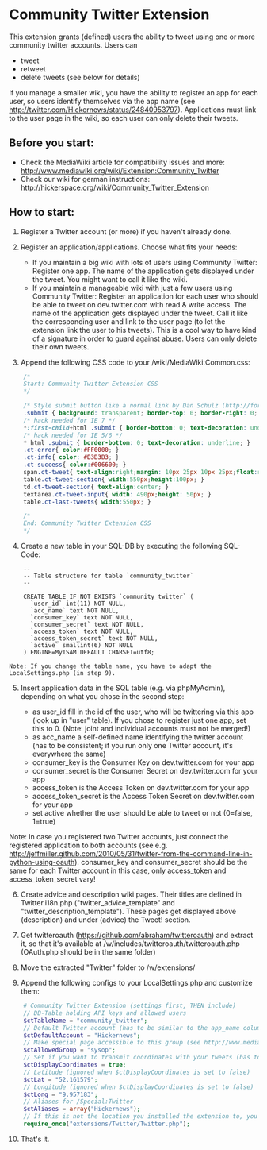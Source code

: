 
Community Twitter Extension
===========================

This extension grants (defined) users the ability to tweet using
one or more community twitter accounts.
Users can

- tweet
- retweet
- delete tweets (see below for details)

If you manage a smaller wiki, you have the ability to register an app for each user, so users identify themselves via the app name (see http://twitter.com/Hickernews/status/24840953797).
Applications must link to the user page in the wiki, so each user can only delete their tweets.

Before you start:
-----------------

- Check the MediaWiki article for compatibility issues and more: http://www.mediawiki.org/wiki/Extension:Community_Twitter
- Check our wiki for german instructions: http://hickerspace.org/wiki/Community_Twitter_Extension

How to start:
-------------

1. Register a Twitter account (or more) if you haven't already done.

2. Register an application/applications. Choose what fits your needs:

    - If you maintain a big wiki with lots of users using Community Twitter:
		Register one app. The name of the application gets displayed under the tweet. You might want to call it like the wiki.
    - If you maintain a manageable wiki with just a few users using Community Twitter:
		Register an application for each user who should be able to tweet on dev.twitter.com with read & write access.
		The name of the application gets displayed under the tweet. Call it like the corresponding user and link to the user page 
		(to let the extension link the user to his tweets). This is a cool way to have kind of a signature in order to guard against abuse.
		Users can only delete their own tweets.


3. Append the following CSS code to your /wiki/MediaWiki:Common.css:
```css
	/*
	Start: Community Twitter Extension CSS
	*/

	/* Style submit button like a normal link by Dan Schulz (http://forums.digitalpoint.com/showthread.php?t=403667#post3882723) */
	.submit { background: transparent; border-top: 0; border-right: 0; border-bottom: 1px solid #00F; border-left: 0; color: #00F; display: inline; margin: 0;padding: 0; }
	/* hack needed for IE 7 */
	*:first-child+html .submit { border-bottom: 0; text-decoration: underline; }
	/* hack needed for IE 5/6 */
	* html .submit { border-bottom: 0; text-decoration: underline; }
	.ct-error{ color:#FF0000; }
	.ct-info{ color: #B3B3B3; }
	.ct-success{ color:#006600; }
	span.ct-tweet{ text-align:right;margin: 10px 25px 10px 25px;float:right; }
	table.ct-tweet-section{ width:550px;height:100px; }
	td.ct-tweet-section{ text-align:center; }
	textarea.ct-tweet-input{ width: 490px;height: 50px; }
	table.ct-last-tweets{ width:550px; }

	/*
	End: Community Twitter Extension CSS
	*/
```


4. Create a new table in your SQL-DB by executing the following SQL-Code:
```mysql
	--
	-- Table structure for table `community_twitter`
	--

	CREATE TABLE IF NOT EXISTS `community_twitter` (
	  `user_id` int(11) NOT NULL,
	  `acc_name` text NOT NULL,
	  `consumer_key` text NOT NULL,
	  `consumer_secret` text NOT NULL,
	  `access_token` text NOT NULL,
	  `access_token_secret` text NOT NULL,
	  `active` smallint(6) NOT NULL
	) ENGINE=MyISAM DEFAULT CHARSET=utf8;
```

	Note: If you change the table name, you have to adapt the LocalSettings.php (in step 9).


5. Insert application data in the SQL table (e.g. via phpMyAdmin), depending on what you chose in the second step: 

    - as user_id fill in the id of the user, who will be twittering via this app (look up in "user" table). If you chose to register just one app, set this to 0.
	  (Note: joint and individual accounts must not be merged!)
    - as acc_name a self-defined name identifying the twitter account (has to be consistent; if you run only one Twitter account, it's everywhere the same)
    - consumer_key is the Consumer Key on dev.twitter.com for your app
    - consumer_secret is the Consumer Secret on dev.twitter.com for your app
    - access_token is the Access Token on dev.twitter.com for your app
    - access_token_secret is the Access Token Secret on dev.twitter.com for your app
    - set active whether the user should be able to tweet or not (0=false, 1=true)

Note: In case you registered two Twitter accounts, just connect the registered application to both accounts (see e.g. http://jeffmiller.github.com/2010/05/31/twitter-from-the-command-line-in-python-using-oauth).
	  consumer_key and consumer_secret should be the same for each Twitter account in this case, only access_token and access_token_secret vary!

6. Create advice and description wiki pages. Their titles are defined in Twitter.i18n.php ("twitter_advice_template" and "twitter_description_template").
   These pages get displayed above (description) and under (advice) the Tweet! section.

7. Get twitteroauth (https://github.com/abraham/twitteroauth) and extract it, so that it's available at
	<webroot>/w/includes/twitteroauth/twitteroauth.php (OAuth.php should be in the same folder)

8. Move the extracted "Twitter" folder to <webroot>/w/extensions/

9. Append the following configs to your LocalSettings.php and customize them:
```php
	# Community Twitter Extension (settings first, THEN include)
	// DB-Table holding API keys and allowed users
	$ctTableName = "community_twitter";
	// Default Twitter account (has to be similar to the app_name column in the SQL-Table; e.g. used for linking tweets of different accounts)
	$ctDefaultAccount = "Hickernews";
	// Make special page accessible to this group (see http://www.mediawiki.org/wiki/Manual:User_rights#List_of_Groups) (creating a new group might make sense)
	$ctAllowedGroup = "sysop";
	// Set if you want to transmit coordinates with your tweets (has to be enabled in Twitter settings to be displayed)
	$ctDisplayCoordinates = true;
	// Latitude (ignored when $ctDisplayCoordinates is set to false)
	$ctLat = "52.161579";
	// Longitude (ignored when $ctDisplayCoordinates is set to false)
	$ctLong = "9.957183";
	// Aliases for /Special:Twitter
	$ctAliases = array("Hickernews");
	// If this is not the location you installed the extension to, you probably have to edit Twitter_body.php
	require_once("extensions/Twitter/Twitter.php");
```

10. That's it.

